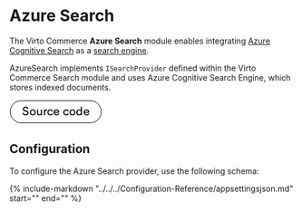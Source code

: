 ﻿# Azure Search

The Virto Commerce **Azure Search** module enables integrating  [Azure Cognitive Search](https://azure.microsoft.com/en-us/services/search/) as a [search engine](https://doc.oroinc.com/backend/architecture/tech-stack/search-index/#search-index-overview).

AzureSearch implements `ISearchProvider` defined within the Virto Commerce Search module and uses Azure Cognitive Search Engine, which stores indexed documents.

[![Source code](media/source_code.png)](https://github.com/VirtoCommerce/vc-module-azure-search)

## Configuration

To configure the Azure Search provider, use the following schema:

{%
   include-markdown "../../../Configuration-Reference/appsettingsjson.md"
   start="<!--azuresearch-start-->"
   end="<!--azuresearch-end-->"
%}
